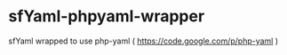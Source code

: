sfYaml-phpyaml-wrapper
======================

sfYaml wrapped to use php-yaml ( https://code.google.com/p/php-yaml )
